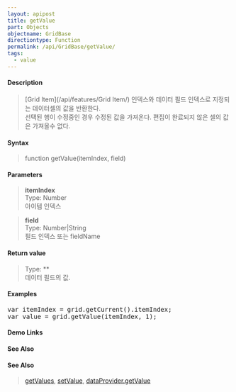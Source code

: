 ```yaml
---
layout: apipost
title: getValue
part: Objects
objectname: GridBase
directiontype: Function
permalink: /api/GridBase/getValue/
tags:
  - value
---
```



#### Description

> [Grid Item](/api/features/Grid Item/) 인덱스와 데이터 필드 인덱스로 지정되는 데이터셀의 값을 반환한다.  
> 선택된 행이 수정중인 경우 수정된 값을 가져온다. 편집이 완료되지 않은 셀의 값은 가져올수 없다.  

#### Syntax

> function getValue(itemIndex, field)  

#### Parameters

> **itemIndex**  
> Type: Number  
> 아이템 인덱스  

> **field**  
> Type: Number\|String  
> 필드 인덱스 또는 fieldName  

#### Return value

> Type: **  
> 데이터 필드의 값.  

#### Examples 

<pre class="prettyprint">
var itemIndex = grid.getCurrent().itemIndex;
var value = grid.getValue(itemIndex, 1);
</pre>

#### Demo Links
#### See Also

#### See Also
> [getValues](/api/GridView/getValues), [setValue](/api/GridBase/setValue), [dataProvider.getValue](/api/LocalDataProvider/getValue/)